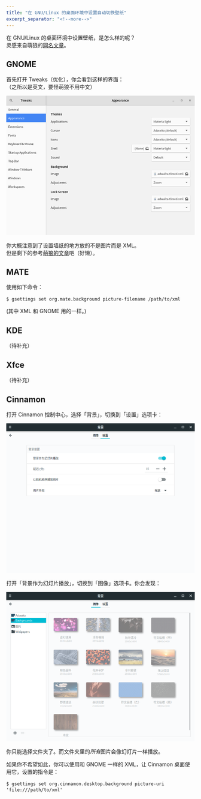 ```yaml
---
title: "在 GNU/Linux 的桌面环境中设置自动切换壁纸"
excerpt_separator: "<!--more-->"
---
```

在 GNU/Linux 的桌面环境中设置壁纸，是怎么样的呢？  
灵感来自萌狼的[同名文章](https://blog.yoitsu.moe/linux/setting_up_wallpapers.html)。

<!--more-->

## GNOME

首先打开 Tweaks（优化），你会看到这样的界面：  
（之所以是英文，要怪萌狼不用中文）

![GNOME Tweaks 界面（英文）](/assets/images/gnome-tweaks.png)

你大概注意到了设置墙纸的地方放的不是图片而是 XML。  
但是剩下的参考[萌狼的文章](https://blog.yoitsu.moe/linux/setting_up_wallpapers.html)吧（好懒）。

## MATE

使用如下命令：

```console
$ gsettings set org.mate.background picture-filename /path/to/xml
```

(其中 XML 和 GNOME 用的一样。)

## KDE

（待补充）

## Xfce

（待补充）

## Cinnamon

打开 Cinnamon 控制中心，选择「背景」，切换到「设置」选项卡：

![Cinnamon 背景设置](/assets/images/cinnamon-background-settings.png)

打开「背景作为幻灯片播放」，切换到「图像」选项卡。你会发现：

![Cinnamon 背景图选择](/assets/images/cinnamon-background-select.png)

你只能选择文件夹了。而文件夹里的*所有*图片会像幻灯片一样播放。

如果你不希望如此，你可以使用和 GNOME 一样的 XML，让 Cinnamon 桌面使用它，设置的指令是：

```console
$ gsettings set org.cinnamon.desktop.background picture-uri 'file:///path/to/xml'
```

